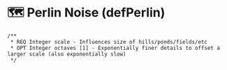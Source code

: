 # 🗺 Perlin Noise (defPerlin)

```
/**
 * REQ Integer scale - Influences size of hills/ponds/fields/etc
 * OPT Integer octaves [1] - Exponentially finer details to offset a larger scale (also exponentially slow)
 */
```
